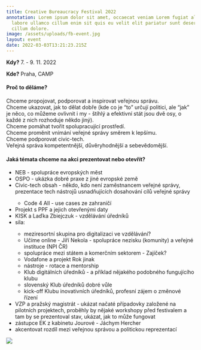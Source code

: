 ```yaml
---
title: Creative Bureaucracy Festival 2022
annotation: Lorem ipsum dolor sit amet, occaecat veniam Lorem fugiat aliqua
  labore ullamco cillum enim sit quis eu velit elit pariatur sunt deserunt ut
  cillum dolore.
image: /assets/uploads/fb-event.jpg
layout: event
date: 2022-03-03T13:21:23.215Z
---
```

**Kdy?** 7. - 9. 11. 2022

**Kde?** Praha, CAMP

#### **Proč to děláme? <br>**

Chceme propojovat, podporovat a inspirovat veřejnou správu. <br> Chceme ukazovat, jak to dělat dobře (kde co je “to” určují politici, ale “jak” je něco, co můžeme ovlivnit i my - štíhlý a efektivní stát jsou dvě osy, o každé z nich rozhoduje někdo jiný).<br>
Chceme pomáhat tvořit spolupracující prostředí.<br>
Chceme proměnit vnímání veřejné správy směrem k lepšímu.<br>
Chceme podporovat civic-tech.<br>
Veřejná správa kompetentnější, důvěryhodnější a sebevědomější.

#### **Jaká témata chceme na akci prezentovat nebo otevřít?**

<ul> 

<li>NEB - spolupráce evropských měst</li>

<li>OSPO - ukázka dobré praxe z jiné evropské země</li>

<li>Civic-tech obsah - někdo, kdo není zaměstnancem veřejné správy, prezentace tech nástrojů usnadňujících dosahování cílů veřejné správy</li>

<ul>

<li>Code 4 All - use cases ze zahraničí</li>

</ul>

<li>Projekt s PPF a jejich otevřenými daty</li>

<li>KISK a Laďka Zbiejczuk - vzdělávání úředníků</li>

<li>sila:</li>

<ul>

<li>meziresortní skupina pro digitalizaci ve vzdělávání?</li>

<li>Učíme online - Jiří Nekola - spolupráce nezisku (komunity) a veřejné instituce (NPI ČR)</li>

<li>spolupráce mezi státem a komerčním sektorem - Zajíček?</li>

<li>Vodafone a projekt Rok jinak</li>

<li>nástroje - rotace a mentorship</li>

<li>Klub digitálních úředníků - a příklad nějakého podobného fungujícího klubu</li>

<li>slovenský Klub úředníků dobré vůle</li>

<li>kick-off Klubu inovativních úředníků, profesní zájem o změnové řízení</li>

</ul>

<li>VZP a pražský magistrát - ukázat načaté případovky založené na pilotních projektech, proběhly by nějaké workshopy před festivalem a tam by se prezentoval stav, ukázat, jak to může fungovat</li>

<li>zástupce EK z kabinetu Jourové - Jáchym Hercher</li>

<li>akcentovat rozdíl mezi veřejnou správou a politickou reprezentací</li>

</ul>

![](/assets/uploads/logo_hlavní_1-01.svg)